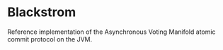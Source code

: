 Blackstrom
===
Reference implementation of the Asynchronous Voting Manifold atomic commit protocol on the JVM.
